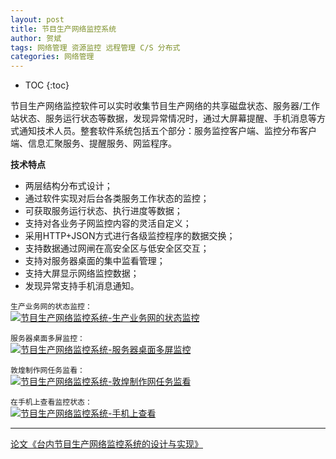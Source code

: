 ```yaml
---
layout: post
title: 节目生产网络监控系统
author: 贺斌
tags: 网络管理 资源监控 远程管理 C/S 分布式
categories: 网络管理
---
```


* TOC
{:toc}

节目生产网络监控软件可以实时收集节目生产网络的共享磁盘状态、服务器/工作站状态、服务运行状态等数据，发现异常情况时，通过大屏幕提醒、手机消息等方式通知技术人员。整套软件系统包括五个部分：服务监控客户端、监控分布客户端、信息汇聚服务、提醒服务、网监程序。

**技术特点**

- 两层结构分布式设计；
- 通过软件实现对后台各类服务工作状态的监控；
- 可获取服务运行状态、执行进度等数据；
- 支持对各业务子网监控内容的灵活自定义；
- 采用HTTP+JSON方式进行各级监控程序的数据交换；
- 支持数据通过网闸在高安全区与低安全区交互；
- 支持对服务器桌面的集中监看管理；
- 支持大屏显示网络监控数据；
- 发现异常支持手机消息通知。

`生产业务网的状态监控：`<br/>
<a data-fancybox="gallery" href="{{'/节目生产网络监控系统-生产业务网的状态监控.png' | prepend: site.imgrepo }}">
    <img src="{{'/small/节目生产网络监控系统-生产业务网的状态监控.jpg' | prepend: site.imgrepo }}" alt="节目生产网络监控系统-生产业务网的状态监控" />
</a>

`服务器桌面多屏监控：`<br/>
<a data-fancybox="gallery" href="{{'/节目生产网络监控系统-服务器桌面多屏监控.png' | prepend: site.imgrepo }}">
    <img src="{{'/small/节目生产网络监控系统-服务器桌面多屏监控.jpg' | prepend: site.imgrepo }}" alt="节目生产网络监控系统-服务器桌面多屏监控" />
</a>

`敦煌制作网任务监看：`<br/>
<a data-fancybox="gallery" href="{{'/节目生产网络监控系统-敦煌制作网任务监看.png' | prepend: site.imgrepo }}">
    <img src="{{'/small/节目生产网络监控系统-敦煌制作网任务监看.jpg' | prepend: site.imgrepo }}" alt="节目生产网络监控系统-敦煌制作网任务监看" />
</a>

`在手机上查看监控状态：`<br/>
<a data-fancybox="gallery" href="{{'/节目生产网络监控系统-手机上查看.png' | prepend: site.imgrepo }}">
    <img src="{{'/small/节目生产网络监控系统-手机上查看.jpg' | prepend: site.imgrepo }}" alt="节目生产网络监控系统-手机上查看" />
</a>

---

[论文《台内节目生产网络监控系统的设计与实现》][论文地址]


[论文地址]:https://kns.cnki.net/kcms/detail/detail.aspx?filename=DSZM201901019&dbcode=CJFQ&dbname=CJFD2019&v=nObC302BMhD21XqCtCQ9Stk2bf5wgPBgvJ0kQdhJdu14j5CA2wSagVogRMLoMmDP
